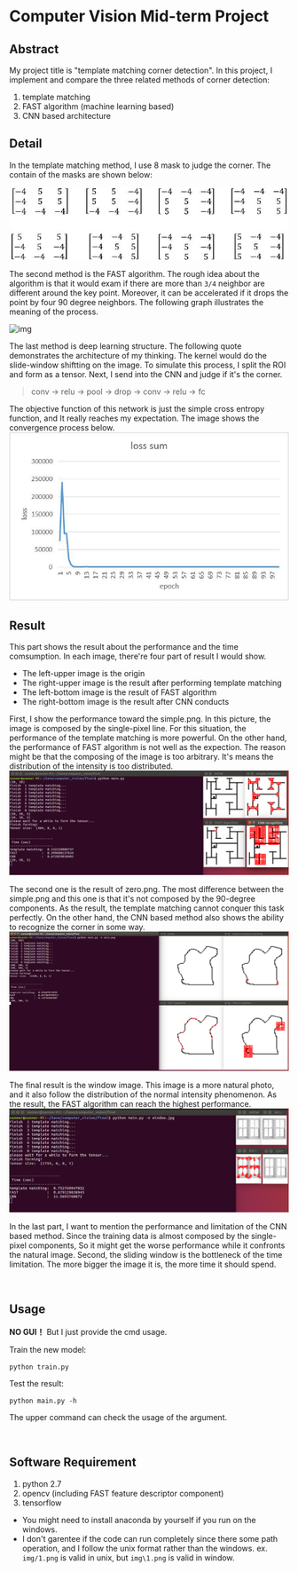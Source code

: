 # Computer Vision Mid-term Project

Abstract
---
My project title is "template matching corner detection". In this project, I implement and compare the three related methods of corner detection:
1. template matching
2. FAST algorithm (machine learning based)
3. CNN based architecture

Detail
---
In the template matching method, I use 8 mask to judge the corner. The contain of the masks are shown below:

![img](img/mask.jpg)

The second method is the FAST algorithm. The rough idea about the algorithm is that it would exam if there are more than `3/4` neighbor are different around the key point. Moreover, it can be accelerated if it drops the point by four 90 degree neighbors. The following graph illustrates the meaning of the process. 

![img](http://docs.opencv.org/3.0-beta/_images/fast_speedtest.jpg)

The last method is deep learning structure. The following quote demonstrates the architecture of my thinking. The kernel would do the slide-window shiftting on the image. To simulate this process, I split the ROI and form as a tensor. Next, I send into the CNN and judge if it's the corner. 

> conv -> relu -> pool -> drop -> conv -> relu -> fc

The objective function of this network is just the simple cross entropy function, and It really reaches my expectation. The image shows the convergence process below. 
![img](img/training_result.jpg)

Result
---
This part shows the result about the performance and the time comsumption. In each image, there're four part of result I would show. 

* The left-upper image is the origin
* The right-upper image is the result after performing template matching
* The left-bottom image is the result of FAST algorithm
* The right-bottom image is the result after CNN conducts


First, I show the performance toward the simple.png. In this picture, the image is composed by the single-pixel line. For this situation, the performance of the template matching is more powerful. On the other hand, the performance of FAST algorithm is not well as the expection. The reason might be that the composing of the image is too arbitrary. It's means the distribution of the intensity is too distributed. 
![img](img/cv1.png)

The second one is the result of zero.png. The most difference between the simple.png and this one is that it's not composed by the 90-degree components. As the result, the template matching cannot conquer this task perfectly. On the other hand, the CNN based method also shows the ability to recognize the corner in some way. 
![img](img/cv2.png)

The final result is the window image. This image is a more natural photo, and it also follow the distribution of the normal intensity phenomenon. As the result, the FAST algorithm can reach the highest performance.
![img](img/cv3.png)

In the last part, I want to mention the performance and limitation of the CNN based method. Since the training data is almost composed by the single-pixel components, So it might get the worse performance while it confronts the natural image. Second, the sliding window is the bottleneck of the time limitation. The more bigger the image it is, the more time it should spend. 

<br/>

Usage
---
**NO GUI！** But I just provide the cmd usage. 

Train the new model:
```
python train.py
```

Test the result:
```
python main.py -h
```
The upper command can check the usage of the argument.

<br/>

Software Requirement
---
1. python 2.7
2. opencv (including FAST feature descriptor component)
3. tensorflow

* You might need to install anaconda by yourself if you run on the windows. 
* I don't garentee if the code can run completely since there some path operation, and I follow the unix format rather than the windows. ex. `img/1.png` is valid in unix, but `img\1.png` is valid in window.